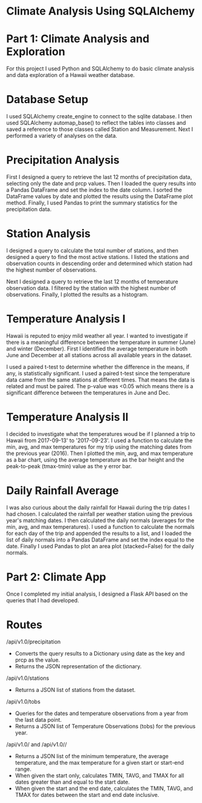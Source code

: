 # Climate Analysis Using SQLAlchemy

# Part 1: Climate Analysis and Exploration
For this project I used Python and SQLAlchemy to do basic climate analysis and data exploration of a Hawaii weather database. 

# Database Setup
I used SQLAlchemy create_engine to connect to the sqlite database. I then used SQLAlchemy automap_base() to reflect the tables into classes and saved a reference to those classes called Station and Measurement.  Next I performed a variety of analyses on the data.

# Precipitation Analysis
First I designed a query to retrieve the last 12 months of precipitation data, selecting only the date and prcp values.  Then I loaded the query results into a Pandas DataFrame and set the index to the date column.  I sorted the DataFrame values by date and plotted the results using the DataFrame plot method.  Finally, I used Pandas to print the summary statistics for the precipitation data.

# Station Analysis
I designed a query to calculate the total number of stations, and then designed a query to find the most active stations.  I listed the stations and observation counts in descending order and determined which station had the highest number of observations.

Next I designed a query to retrieve the last 12 months of temperature observation data.  I filtered by the station with the highest number of observations.  Finally, I plotted the results as a histogram.

# Temperature Analysis I

Hawaii is reputed to enjoy mild weather all year. I wanted to investigate if there is a meaningful difference between the temperature in summer (June) and winter (December).
First I identified the average temperature in both June and December at all stations across all available years in the dataset.


I used a paired t-test to determine whether the difference in the means, if any, is statistically significant. I used a paired t-test since the temperature data came from the same stations at different times.  That means the data is related and must be paired.  The p-value was <0.05 which means there is a significant difference between the temperatures in June and Dec.

# Temperature Analysis II

I decided to investigate what the temperatures woud be if I planned a trip to Hawaii from 2017-09-13' to '2017-09-23'.  I used a function to calculate the min, avg, and max temperatures for my trip using the matching dates from the previous year (2016).  Then I plotted the min, avg, and max temperature as a bar chart, using the average temperature as the bar height and the peak-to-peak (tmax-tmin) value as the y error bar.

# Daily Rainfall Average

I was also curious about the daily rainfall for Hawaii during the trip dates I had chosen.  I calculated the rainfall per weather station using the previous year's matching dates.  I then calculated the daily normals (averages for the min, avg, and max temperatures).  I used a function to calculate the normals for each day of the trip and appended the results to a list, and I loaded the list of daily normals into a Pandas DataFrame and set the index equal to the date.  Finally I used Pandas to plot an area plot (stacked=False) for the daily normals.


# Part 2: Climate App
Once I completed my initial analysis, I designed a Flask API based on the queries that I had developed.

# Routes

/api/v1.0/precipitation
- Converts the query results to a Dictionary using date as the key and prcp as the value.
- Returns the JSON representation of the dictionary.

/api/v1.0/stations
- Returns a JSON list of stations from the dataset.

/api/v1.0/tobs
- Queries for the dates and temperature observations from a year from the last data point.
- Returns a JSON list of Temperature Observations (tobs) for the previous year.

/api/v1.0/<start> and /api/v1.0/<start>/<end>
- Returns a JSON list of the minimum temperature, the average temperature, and the max temperature for a given start or start-end range.
- When given the start only, calculates TMIN, TAVG, and TMAX for all dates greater than and equal to the start date.
- When given the start and the end date, calculates the TMIN, TAVG, and TMAX for dates between the start and end date inclusive.
